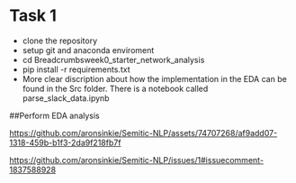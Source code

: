 # Task 1
- clone the repository
- setup git and anaconda enviroment
- cd Breadcrumbsweek0_starter_network_analysis
- pip install -r requirements.txt
- More clear discription about how the implementation in the EDA can be found in the Src folder. There is a notebook called parse_slack_data.ipynb

##Perform EDA analysis 


https://github.com/aronsinkie/Semitic-NLP/assets/74707268/af9add07-1318-459b-b1f3-2da9f218fb7f


https://github.com/aronsinkie/Semitic-NLP/issues/1#issuecomment-1837588928
